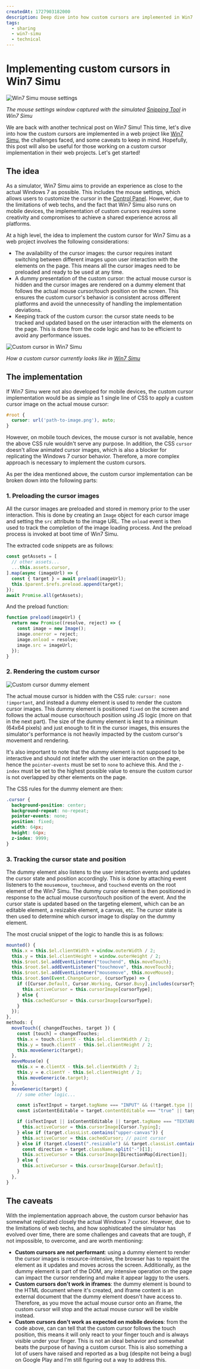 ```yaml
---
createdAt: 1727903182000
description: Deep dive into how custom cursors are implemented in Win7 Simu.
tags:
  - sharing
  - win7-simu
  - technical
---
```


# Implementing custom cursors in Win7 Simu

![Win7 Simu mouse settings](/assets/covers/win7-simu-custom-cursors.jpg)

_The mouse settings window captured with the simulated [Snipping Tool](../win7simu/simulated/snipping.md) in Win7 Simu_

We are back with another technical post on Win7 Simu! This time, let's dive into how the custom cursors are implemented in a web project like [Win7 Simu](../win7simu/about.md), the challenges faced, and some caveats to keep in mind. Hopefully, this post will also be useful for those working on a custom cursor implementation in their web projects. Let's get started!

## The idea

As a simulator, Win7 Simu aims to provide an experience as close to the actual Windows 7 as possible. This includes the mouse settings, which allows users to customize the cursor in the [Control Panel](../win7simu/simulated/cpanel.md). However, due to the limitations of web techs, and the fact that Win7 Simu also runs on mobile devices, the implementation of custom cursors requires some creativity and compromises to achieve a shared experience across all platforms.

At a high level, the idea to implement the custom cursor for Win7 Simu as a web project involves the following considerations:

- The availability of the cursor images: the cursor requires instant switching between different images upon user interaction with the elements on the page. This means all the cursor images need to be preloaded and ready to be used at any time.
- A dummy presentation of the custom cursor: the actual mouse cursor is hidden and the cursor images are rendered on a dummy element that follows the actual mouse cursor/touch position on the screen. This ensures the custom cursor's behavior is consistent across different platforms and avoid the unnecessity of handling the implementation deviations.
- Keeping track of the custom cursor: the cursor state needs to be tracked and updated based on the user interaction with the elements on the page. This is done from the code logic and has to be efficient to avoid any performance issues.

![Custom cursor in Win7 Simu](./img/win7-simu-custom-cursors/custom-cursor.gif)

_How a custom cursor currently looks like in [Win7 Simu](https://win7simu.visnalize.com/)_

## The implementation

If Win7 Simu were not also developed for mobile devices, the custom cursor implementation would be as simple as 1 single line of CSS to apply a custom cursor image on the actual mouse cursor:

```css
#root {
  cursor: url('path-to-image.png'), auto;
}
```

However, on mobile touch devices, the mouse cursor is not available, hence the above CSS rule wouldn't serve any purpose. In addition, the CSS `cursor` doesn't allow animated cursor images, which is also a blocker for replicating the Windows 7 cursor behavior. Therefore, a more complex approach is necessary to implement the custom cursors.

<SponsorAd />

As per the idea mentioned above, the custom cursor implementation can be broken down into the following parts:

### 1. Preloading the cursor images

All the cursor images are preloaded and stored in memory prior to the user interaction. This is done by creating an `Image` object for each cursor image and setting the `src` attribute to the image URL. The `onload` event is then used to track the completion of the image loading process. And the preload process is invoked at boot time of Win7 Simu.

The extracted code snippets are as follows:

```js
const getAssets = [
  // other assets...
  ...this.assets.cursor,
].map(async (imageUrl) => {
  const { target } = await preload(imageUrl);
  this.$parent.$refs.preload.append(target);
});
await Promise.all(getAssets);
```

And the preload function:

```js
function preload(imageUrl) {
  return new Promise((resolve, reject) => {
    const image = new Image();
    image.onerror = reject;
    image.onload = resolve;
    image.src = imageUrl;
  });
}
```

### 2. Rendering the custom cursor

![Custom cursor dummy element](./img/win7-simu-custom-cursors/dummy-element.png)

The actual mouse cursor is hidden with the CSS rule: `cursor: none !important`, and instead a dummy element is used to render the custom cursor images. This dummy element is positioned `fixed` on the screen and follows the actual mouse cursor/touch position using JS logic (more on that in the next part). The size of the dummy element is kept to a minimum (64x64 pixels) and just enough to fit in the cursor images, this ensures the simulator's performance is not heavily impacted by the custom cursor's movement and rendering.

It's also important to note that the dummy element is not supposed to be interactive and should not intefer with the user interaction on the page, hence the `pointer-events` must be set to `none` to achieve this. And the `z-index` must be set to the highest possible value to ensure the custom cursor is not overlapped by other elements on the page.

The CSS rules for the dummy element are then:

```css
.cursor {
  background-position: center;
  background-repeat: no-repeat;
  pointer-events: none;
  position: fixed;
  width: 64px;
  height: 64px;
  z-index: 9999;
}
```

### 3. Tracking the cursor state and position

The dummy element also listens to the user interaction events and updates the cursor state and position accordingly. This is done by attaching event listeners to the `mousemove`, `touchmove`, and `touchend` events on the root element of the Win7 Simu. The dummy cursor element is then positioned in response to the actual mouse cursor/touch position of the event. And the cursor state is updated based on the targeting element, which can be an editable element, a resizable element, a canvas, etc. The cursor state is then used to determine which cursor image to display on the dummy element.

The most crucial snippet of the logic to handle this is as follows:

```js
mounted() {
  this.x = this.$el.clientWidth + window.outerWidth / 2;
  this.y = this.$el.clientHeight + window.outerHeight / 2;
  this.$root.$el.addEventListener("touchend", this.moveTouch);
  this.$root.$el.addEventListener("touchmove", this.moveTouch);
  this.$root.$el.addEventListener("mousemove", this.moveMouse);
  this.$root.$on(Event.ChangeCursor, (cursorType) => {
    if ([Cursor.Default, Cursor.Working, Cursor.Busy].includes(cursorType)) {
      this.activeCursor = this.cursorImage[cursorType];
    } else {
      this.cachedCursor = this.cursorImage[cursorType];
    }
  });
},
methods: {
  moveTouch({ changedTouches, target }) {
    const [touch] = changedTouches;
    this.x = touch.clientX - this.$el.clientWidth / 2;
    this.y = touch.clientY - this.$el.clientHeight / 2;
    this.moveGeneric(target);
  },
  moveMouse(e) {
    this.x = e.clientX - this.$el.clientWidth / 2;
    this.y = e.clientY - this.$el.clientHeight / 2;
    this.moveGeneric(e.target);
  },
  moveGeneric(target) {
    // some other logic...

    const isTextInput = target.tagName === "INPUT" && (!target.type || ["text", "password", "search", "tel", "url"].includes(target.type));
    const isContentEditable = target.contentEditable === "true" || target.closest('[contenteditable="true"]');

    if (isTextInput || isContentEditable || target.tagName === "TEXTAREA") {
      this.activeCursor = this.cursorImage[Cursor.Typing];
    } else if (target.classList.contains("upper-canvas")) {
      this.activeCursor = this.cachedCursor; // paint cursor
    } else if (target.closest(".resizable") && target.classList.contains("handle")) {
      const direction = target.className.split("-")[1];
      this.activeCursor = this.cursorImage[DirectionMap[direction]];
    } else {
      this.activeCursor = this.cursorImage[Cursor.Default];
    }
  },
}
```

## The caveats

With the implementation approach above, the custom cursor behavior has somewhat replicated closely the actual Windows 7 cursor. However, due to the limitations of web techs, and how sophisticated the simulator has evolved over time, there are some challenges and caveats that are tough, if not impossible, to overcome, and are worth mentioning:

- __Custom cursors are not performant__: using a dummy element to render the cursor images is resource-intensive, the browser has to repaint the element as it updates and moves across the screen. Additionally, as the dummy element is part of the DOM, any intensive operation on the page can impact the cursor rendering and make it appear laggy to the users.
- __Custom cursors don't work in iframes__: the dummy element is bound to the HTML document where it's created, and iframe content is an external document that the dummy element doesn't have access to. Therefore, as you move the actual mouse cursor onto an iframe, the custom cursor will stop and the actual mouse cursor will be visible instead.
- __Custom cursors don't work as expected on mobile devices__: from the code above, can can tell that the custom cursor follows the touch position, this means it will only react to your finger touch and is always visible under your finger. This is not an ideal behavior and somewhat beats the purpose of having a custom cursor. This is also something a lot of users have raised and reported as a bug (despite not being a bug) on Google Play and I'm still figuring out a way to address this.
